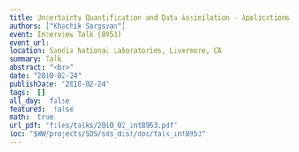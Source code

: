 ```yaml
---
title: Uncertainty Quantification and Data Assimilation - Applications in Stochastic Reaction Networks and Climate Modeling
authors: ["Khachik Sargsyan"]
event: Interview Talk (8953)
event_url: 
location: Sandia National Laboratories, Livermore, CA
summary: Talk
abstract: "<br>"
date: "2010-02-24"
publishDate: "2010-02-24"
tags:  []
all_day:  false
featured:  false
math:  true
url_pdf: "files/talks/2010_02_int8953.pdf"
loc: "$WW/projects/SDS/sds_dist/doc/talk_int8953"
---
```

